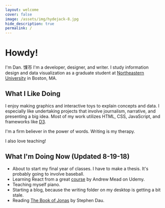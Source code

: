 ```yaml
---
layout: welcome
cover: false
image: /assets/img/hydejack-8.jpg
hide_description: true
permalink: /
---
```


# Howdy!
I'm Dan. 馃帀 I'm a developer, designer, and writer. I study information design and data visualization
as a graduate student at [Northeastern University](https://www.northeastern.edu/visualization/) in Boston, MA.
## What I Like Doing
I enjoy making graphics and interactive toys to explain concepts and data. I especially like 
undertaking projects that involve journalism, narrative, and presenting a big idea. Most of my work
utilizes HTML, CSS, JavaScript, and frameworks like [D3](https://d3js.org). 

I'm a firm believer in the power of words. Writing is my therapy.

I also love teaching!

## What I'm Doing Now (Updated 8-19-18)
* About to start my final year of classes. I have to make a thesis. It's probably going to involve baseball.
* Learning React from a great [course](https://www.udemy.com/react-2nd-edition/) by Andrew Mead on Udemy.
* Teaching myself piano.
* Starting a blog, because the writing folder on my desktop is getting a bit stale.
* Reading [The Book of Jonas](https://www.goodreads.com/book/show/12528627-the-book-of-jonas) by Stephen Dau.